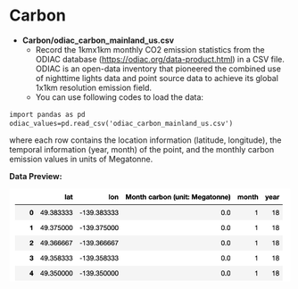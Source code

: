 # Carbon 
- **Carbon/odiac_carbon_mainland_us.csv**
  - Record the 1kmx1km monthly CO2 emission statistics from the ODIAC database (https://odiac.org/data-product.html) in a CSV file. ODIAC is an open-data inventory that pioneered the combined use of nighttime lights data and point source data to achieve its global 1x1km resolution emission field.
  - You can use following codes to load the data:
```
import pandas as pd
odiac_values=pd.read_csv('odiac_carbon_mainland_us.csv')
```
where each row contains the location information (latitude, longitude), the temporal information (year, month) of the point, and the monthly carbon emission values in units of Megatonne.


  **Data Preview:** 
  
![Image text](Carbon1.png)
